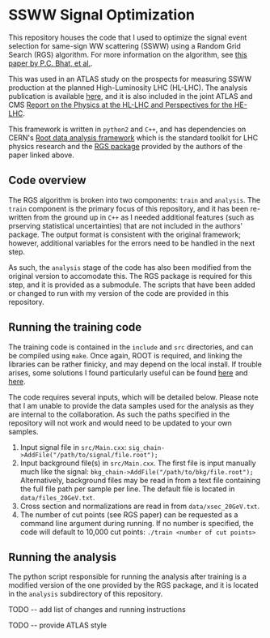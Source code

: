 # SSWW Signal Optimization
This repository houses the code that I used to optimize the signal event selection for same-sign WW scattering (SSWW) using a Random Grid Search (RGS) algorithm. 
For more information on the algorithm, see [this paper by P.C. Bhat, et al.](https://arxiv.org/abs/1706.09907).

This was used in an ATLAS study on the prospects for measuring SSWW production at the planned High-Luminosity LHC (HL-LHC).
The analysis publication is available [here](http://cds.cern.ch/record/2652447), and it is also included in the joint ATLAS and CMS [Report on the Physics at the HL-LHC and Perspectives for the HE-LHC](https://arxiv.org/abs/1902.10229).

This framework is written in `python2` and `C++`, and has dependencies on CERN's [Root data analysis framework](https://root.cern.ch/) which is the standard toolkit for LHC physics research and the [RGS package](https://github.com/hbprosper/RGS) provided by the authors of the paper linked above.

## Code overview
The RGS algorithm is broken into two components: `train` and `analysis`.
The `train` component is the primary focus of this repository, and it has been re-written from the ground up in `C++` as I needed additional features (such as prserving statistical uncertainties) that are not included in the authors' package.
The output format is consistent with the original framework; however, additional variables for the errors need to be handled in the next step.

As such, the `analysis` stage of the code has also been modified from the original version to accomodate this.
The RGS package is required for this step, and it is provided as a submodule.
The scripts that have been added or changed to run with my version of the code are provided in this repository.

## Running the training code
The training code is contained in the `include` and `src` directories, and can be compiled using `make`.
Once again, ROOT is required, and linking the libraries can be rather finicky, and may depend on the local install.
If trouble arises, some solutions I found particularly useful can be found [here](https://stackoverflow.com/a/2481326) and [here](https://root-forum.cern.ch/t/linking-root-libraries-to-a-makefile-install/12233).

The code requires several inputs, which will be detailed below.
Please note that I am unable to provide the data samples used for the analysis as they are internal to the collaboration.  As such the paths specified in the repository will not work and would need to be updated to your own samples.

1. Input signal file in `src/Main.cxx`: `sig_chain->AddFile("/path/to/signal/file.root");`
2. Input background file(s) in `src/Main.cxx`.  The first file is input manually much like the signal: `bkg_chain->AddFile("/path/to/bkg/file.root");`
Alternatively, background files may be read in from a text file containing the full file path per sample per line.  The default file is located in `data/files_20GeV.txt`.
3. Cross section and normalizations are read in from `data/xsec_20GeV.txt`.
4. The number of cut points (see RGS paper) can be requested as a command line argument during running.  If no number is specified, the code will default to 10,000 cut points: `./train <number of cut points>`

## Running the analysis
The python script responsible for running the analysis after training is a modified version of the one provided by the RGS package, and it is located in the `analysis` subdirectory of this repository.

TODO -- add list of changes and running instructions

TODO -- provide ATLAS style